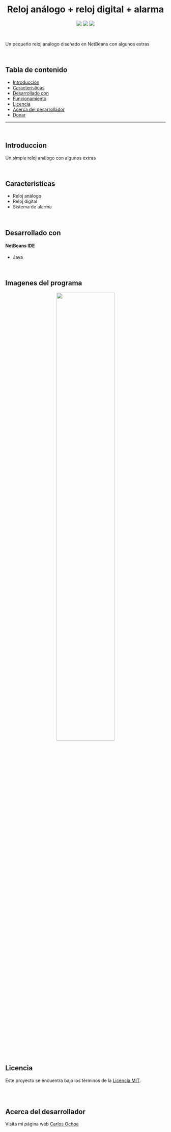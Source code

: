 <h1 align="center"> Reloj análogo + reloj digital + alarma </h1>

<p align="center">
  <a href="#!"><img src="https://img.shields.io/badge/Version-1.2.1-yellow.svg"></a>
  <a href="#!"><img src="https://img.shields.io/badge/Contribuidores-0-blue.svg?style=flat-square"></a>
  <a href="#!"><img src="https://img.shields.io/badge/Licencia-MIT-orange.svg?style=flat-square"></a>
</p>

<br>

<p align="left">
Un pequeño reloj análogo diseñado en NetBeans con algunos extras
</p> 

<br>

## Tabla de contenido

- [Introducción](#introduccion)
- [Características](#caracteristicas)
- [Desarrollado con](#desarrollado-con)
- [Funcionamiento](#imagenes-del-programa)
- [Licencia](#licencia)
- [Acerca del desarrollador](#acerca-del-desarrollador)
- [Donar](#donar)

---
<br>

## Introduccion

Un simple reloj análogo con algunos extras

<br>

## Caracteristicas

* Reloj análogo
* Reloj digital
* Sistema de alarma

<br>

## Desarrollado con

#### NetBeans IDE

* Java

<br>

## Imagenes del programa

<p align="center">
<img width="60%" height="60%" src="https://raw.githubusercontent.com/CarlosUlisesOchoa/Reloj-Analogo-Alarma/6834f94e3d002d4eefa4caa740c320ce0f5d8e7f/dist/Images/Main.png" />
</p>

<br/>

<br>

## Licencia

Este proyecto se encuentra bajo los términos de la [Licencia MIT](./LICENSE.md).

<br> <br>

## Acerca del desarrollador

Visita mi página web [Carlos Ochoa](https://carlos8a.com)

